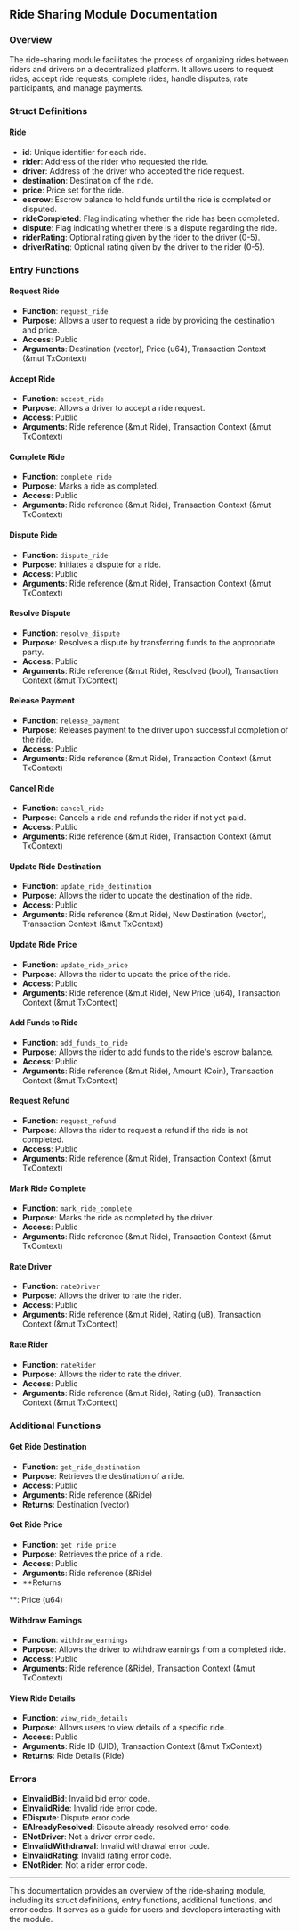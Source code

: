 ## Ride Sharing Module Documentation

### Overview

The ride-sharing module facilitates the process of organizing rides between riders and drivers on a decentralized platform. It allows users to request rides, accept ride requests, complete rides, handle disputes, rate participants, and manage payments.

### Struct Definitions

#### Ride

- **id**: Unique identifier for each ride.
- **rider**: Address of the rider who requested the ride.
- **driver**: Address of the driver who accepted the ride request.
- **destination**: Destination of the ride.
- **price**: Price set for the ride.
- **escrow**: Escrow balance to hold funds until the ride is completed or disputed.
- **rideCompleted**: Flag indicating whether the ride has been completed.
- **dispute**: Flag indicating whether there is a dispute regarding the ride.
- **riderRating**: Optional rating given by the rider to the driver (0-5).
- **driverRating**: Optional rating given by the driver to the rider (0-5).

### Entry Functions

#### Request Ride

- **Function**: `request_ride`
- **Purpose**: Allows a user to request a ride by providing the destination and price.
- **Access**: Public
- **Arguments**: Destination (vector<u8>), Price (u64), Transaction Context (&mut TxContext)

#### Accept Ride

- **Function**: `accept_ride`
- **Purpose**: Allows a driver to accept a ride request.
- **Access**: Public
- **Arguments**: Ride reference (&mut Ride), Transaction Context (&mut TxContext)

#### Complete Ride

- **Function**: `complete_ride`
- **Purpose**: Marks a ride as completed.
- **Access**: Public
- **Arguments**: Ride reference (&mut Ride), Transaction Context (&mut TxContext)

#### Dispute Ride

- **Function**: `dispute_ride`
- **Purpose**: Initiates a dispute for a ride.
- **Access**: Public
- **Arguments**: Ride reference (&mut Ride), Transaction Context (&mut TxContext)

#### Resolve Dispute

- **Function**: `resolve_dispute`
- **Purpose**: Resolves a dispute by transferring funds to the appropriate party.
- **Access**: Public
- **Arguments**: Ride reference (&mut Ride), Resolved (bool), Transaction Context (&mut TxContext)

#### Release Payment

- **Function**: `release_payment`
- **Purpose**: Releases payment to the driver upon successful completion of the ride.
- **Access**: Public
- **Arguments**: Ride reference (&mut Ride), Transaction Context (&mut TxContext)

#### Cancel Ride

- **Function**: `cancel_ride`
- **Purpose**: Cancels a ride and refunds the rider if not yet paid.
- **Access**: Public
- **Arguments**: Ride reference (&mut Ride), Transaction Context (&mut TxContext)

#### Update Ride Destination

- **Function**: `update_ride_destination`
- **Purpose**: Allows the rider to update the destination of the ride.
- **Access**: Public
- **Arguments**: Ride reference (&mut Ride), New Destination (vector<u8>), Transaction Context (&mut TxContext)

#### Update Ride Price

- **Function**: `update_ride_price`
- **Purpose**: Allows the rider to update the price of the ride.
- **Access**: Public
- **Arguments**: Ride reference (&mut Ride), New Price (u64), Transaction Context (&mut TxContext)

#### Add Funds to Ride

- **Function**: `add_funds_to_ride`
- **Purpose**: Allows the rider to add funds to the ride's escrow balance.
- **Access**: Public
- **Arguments**: Ride reference (&mut Ride), Amount (Coin<SUI>), Transaction Context (&mut TxContext)

#### Request Refund

- **Function**: `request_refund`
- **Purpose**: Allows the rider to request a refund if the ride is not completed.
- **Access**: Public
- **Arguments**: Ride reference (&mut Ride), Transaction Context (&mut TxContext)

#### Mark Ride Complete

- **Function**: `mark_ride_complete`
- **Purpose**: Marks the ride as completed by the driver.
- **Access**: Public
- **Arguments**: Ride reference (&mut Ride), Transaction Context (&mut TxContext)

#### Rate Driver

- **Function**: `rateDriver`
- **Purpose**: Allows the driver to rate the rider.
- **Access**: Public
- **Arguments**: Ride reference (&mut Ride), Rating (u8), Transaction Context (&mut TxContext)

#### Rate Rider

- **Function**: `rateRider`
- **Purpose**: Allows the rider to rate the driver.
- **Access**: Public
- **Arguments**: Ride reference (&mut Ride), Rating (u8), Transaction Context (&mut TxContext)

### Additional Functions

#### Get Ride Destination

- **Function**: `get_ride_destination`
- **Purpose**: Retrieves the destination of a ride.
- **Access**: Public
- **Arguments**: Ride reference (&Ride)
- **Returns**: Destination (vector<u8>)

#### Get Ride Price

- **Function**: `get_ride_price`
- **Purpose**: Retrieves the price of a ride.
- **Access**: Public
- **Arguments**: Ride reference (&Ride)
- **Returns

**: Price (u64)

#### Withdraw Earnings

- **Function**: `withdraw_earnings`
- **Purpose**: Allows the driver to withdraw earnings from a completed ride.
- **Access**: Public
- **Arguments**: Ride reference (&Ride), Transaction Context (&mut TxContext)

#### View Ride Details

- **Function**: `view_ride_details`
- **Purpose**: Allows users to view details of a specific ride.
- **Access**: Public
- **Arguments**: Ride ID (UID), Transaction Context (&mut TxContext)
- **Returns**: Ride Details (Ride)

### Errors

- **EInvalidBid**: Invalid bid error code.
- **EInvalidRide**: Invalid ride error code.
- **EDispute**: Dispute error code.
- **EAlreadyResolved**: Dispute already resolved error code.
- **ENotDriver**: Not a driver error code.
- **EInvalidWithdrawal**: Invalid withdrawal error code.
- **EInvalidRating**: Invalid rating error code.
- **ENotRider**: Not a rider error code.

---

This documentation provides an overview of the ride-sharing module, including its struct definitions, entry functions, additional functions, and error codes. It serves as a guide for users and developers interacting with the module.